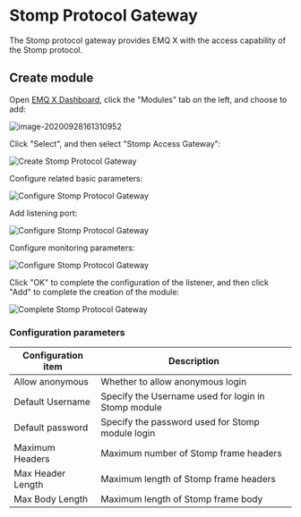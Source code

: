 # Stomp Protocol Gateway

The Stomp protocol gateway provides EMQ X with the access capability of the Stomp protocol.

## Create module

Open [EMQ X Dashboard](http://127.0.0.1:18083/#/modules), click the "Modules" tab on the left, and choose to add:

![image-20200928161310952](./assets/modules.png)

Click "Select", and then select "Stomp Access Gateway":

![Create Stomp Protocol Gateway](./assets/stomp_1.png)

Configure related basic parameters:

![Configure Stomp Protocol Gateway](./assets/stomp_2.png)

Add listening port:

![Configure Stomp Protocol Gateway](./assets/stomp_3.png)

Configure monitoring parameters:

![Configure Stomp Protocol Gateway](./assets/stomp_4.png)

Click "OK" to complete the configuration of the listener, and then click "Add" to complete the creation of the module:

![Complete Stomp Protocol Gateway](./assets/stomp_5.png)

### Configuration parameters

| Configuration item                | Description                                         |
| --------------------------------- | --------------------------------------------------- |
| Allow anonymous                   | Whether to allow anonymous login                    |
| Default Username                  | Specify the Username used for login in Stomp module |
| Default password                  | Specify the password used for Stomp module login    |
| Maximum Headers                   | Maximum number of Stomp frame headers               |
| Max Header Length                 | Maximum length of Stomp frame headers               |
| Max Body Length                   | Maximum length of Stomp frame body                  |
